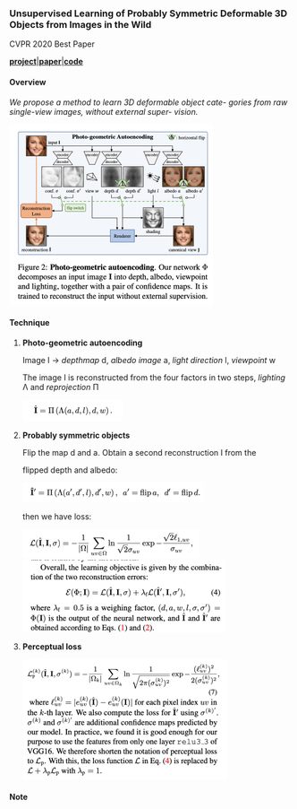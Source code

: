 ### Unsupervised Learning of Probably Symmetric Deformable 3D Objects from Images in the Wild

CVPR 2020 Best Paper

[**project**](https://elliottwu.com/projects/unsup3d/)|[**paper**](https://arxiv.org/abs/1911.11130)|[**code**](https://github.com/elliottwu/unsup3d)

#### **Overview**

*We propose a method to learn 3D deformable object cate- gories from raw single-view images, without external super- vision.*

<img src="img/unsupsym1.png" style="zoom:50%;" />

#### **Technique**

1. **Photo-geometric autoencoding**

   Image I -> *depthmap* d, *albedo image* a, *light direction* l, *viewpoint* w 

   The image I is reconstructed from the four factors in two steps, *lighting* Λ and *reprojection* Π

   <img src="img/unsupsym2.png" style="zoom:50%;" />

2. **Probably symmetric objects**

    Flip the map d and a. Obtain a second reconstruction I from the

   flipped depth and albedo:

   <img src="img/unsupsym3.png" style="zoom:50%;" />
   
   then we have loss:
   
   <img src="img/unsupsym4.png" style="zoom:50%;" />
   
   <img src="img/unsupsym5.png" style="zoom:50%;" />

3. **Perceptual loss**

   <img src="img/unsupsym6.png" style="zoom:50%;" />


#### **Note**



